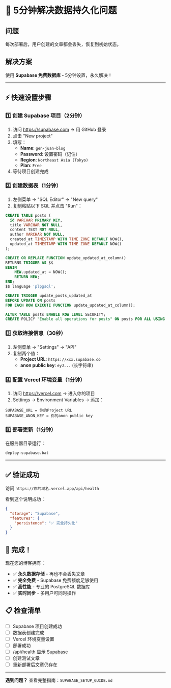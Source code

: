 # 🚀 5分钟解决数据持久化问题

## 问题
每次部署后，用户创建的文章都会丢失，恢复到初始状态。

## 解决方案
使用 **Supabase 免费数据库** - 5分钟设置，永久解决！

---

## ⚡ 快速设置步骤

### 1️⃣ 创建 Supabase 项目（2分钟）
1. 访问 https://supabase.com → 用 GitHub 登录
2. 点击 "New project" 
3. 填写：
   - **Name**: `gen-juan-blog`
   - **Password**: 设置密码（记住）
   - **Region**: `Northeast Asia (Tokyo)`
   - **Plan**: `Free`
4. 等待项目创建完成

### 2️⃣ 创建数据表（1分钟）
1. 左侧菜单 → "SQL Editor" → "New query"
2. 复制粘贴以下 SQL 并点击 "Run"：

```sql
CREATE TABLE posts (
  id VARCHAR PRIMARY KEY,
  title VARCHAR NOT NULL,
  content TEXT NOT NULL,
  author VARCHAR NOT NULL,
  created_at TIMESTAMP WITH TIME ZONE DEFAULT NOW(),
  updated_at TIMESTAMP WITH TIME ZONE DEFAULT NOW()
);

CREATE OR REPLACE FUNCTION update_updated_at_column()
RETURNS TRIGGER AS $$
BEGIN
    NEW.updated_at = NOW();
    RETURN NEW;
END;
$$ language 'plpgsql';

CREATE TRIGGER update_posts_updated_at 
BEFORE UPDATE ON posts 
FOR EACH ROW EXECUTE FUNCTION update_updated_at_column();

ALTER TABLE posts ENABLE ROW LEVEL SECURITY;
CREATE POLICY "Enable all operations for posts" ON posts FOR ALL USING (true);
```

### 3️⃣ 获取连接信息（30秒）
1. 左侧菜单 → "Settings" → "API"
2. 复制两个值：
   - **Project URL**: `https://xxx.supabase.co`
   - **anon public key**: `eyJ...` (长字符串)

### 4️⃣ 配置 Vercel 环境变量（1分钟）
1. 访问 https://vercel.com → 进入你的项目
2. Settings → Environment Variables → 添加：

```
SUPABASE_URL = 你的Project URL
SUPABASE_ANON_KEY = 你的anon public key
```

### 5️⃣ 部署更新（1分钟）
在服务器目录运行：
```bash
deploy-supabase.bat
```

---

## ✅ 验证成功

访问 `https://你的域名.vercel.app/api/health`

看到这个说明成功：
```json
{
  "storage": "Supabase",
  "features": {
    "persistence": "✅ 完全持久化"
  }
}
```

## 🎉 完成！

现在您的博客拥有：
- ✅ **永久数据存储** - 再也不会丢失文章
- ✅ **完全免费** - Supabase 免费额度足够使用
- ✅ **高性能** - 专业的 PostgreSQL 数据库
- ✅ **实时同步** - 多用户可同时操作

## 📋 检查清单

- [ ] Supabase 项目创建成功
- [ ] 数据表创建完成
- [ ] Vercel 环境变量设置
- [ ] 部署成功
- [ ] /api/health 显示 Supabase
- [ ] 创建测试文章
- [ ] 重新部署后文章仍存在

---

**遇到问题？** 查看完整指南：`SUPABASE_SETUP_GUIDE.md`
